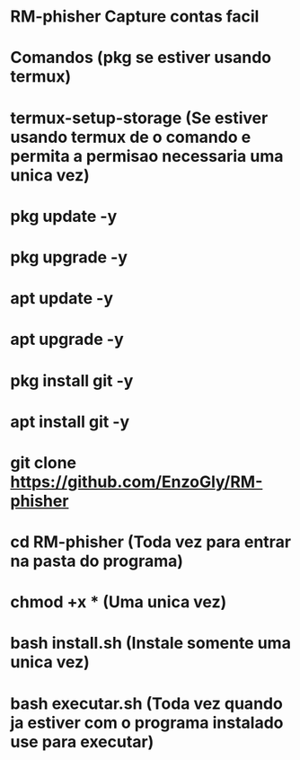 # RM-phisher Capture contas facil

# Comandos (pkg se estiver usando termux)

# termux-setup-storage  (Se estiver usando termux de o comando e permita a permisao necessaria uma unica vez)

# pkg update -y 

# pkg upgrade -y

# apt update -y 

# apt upgrade -y

# pkg install git -y

# apt install git -y

# git clone https://github.com/EnzoGly/RM-phisher

# cd RM-phisher (Toda vez para entrar na pasta do programa)

# chmod +x *  (Uma unica vez)

# bash install.sh  (Instale somente uma unica vez)

# bash executar.sh  (Toda vez quando ja estiver com o programa instalado use para executar)
